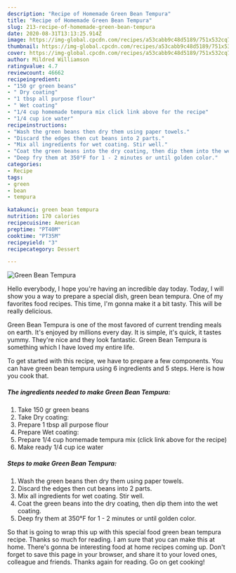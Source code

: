 ```yaml
---
description: "Recipe of Homemade Green Bean Tempura"
title: "Recipe of Homemade Green Bean Tempura"
slug: 213-recipe-of-homemade-green-bean-tempura
date: 2020-08-31T13:13:25.914Z
image: https://img-global.cpcdn.com/recipes/a53cabb9c48d5189/751x532cq70/green-bean-tempura-recipe-main-photo.jpg
thumbnail: https://img-global.cpcdn.com/recipes/a53cabb9c48d5189/751x532cq70/green-bean-tempura-recipe-main-photo.jpg
cover: https://img-global.cpcdn.com/recipes/a53cabb9c48d5189/751x532cq70/green-bean-tempura-recipe-main-photo.jpg
author: Mildred Williamson
ratingvalue: 4.7
reviewcount: 46662
recipeingredient:
- "150 gr green beans"
- " Dry coating"
- "1 tbsp all purpose flour"
- " Wet coating"
- "1/4 cup homemade tempura mix click link above for the recipe"
- "1/4 cup ice water"
recipeinstructions:
- "Wash the green beans then dry them using paper towels."
- "Discard the edges then cut beans into 2 parts."
- "Mix all ingredients for wet coating. Stir well."
- "Coat the green beans into the dry coating, then dip them into the wet coating."
- "Deep fry them at 350°F for 1 - 2 minutes or until golden color."
categories:
- Recipe
tags:
- green
- bean
- tempura

katakunci: green bean tempura 
nutrition: 170 calories
recipecuisine: American
preptime: "PT40M"
cooktime: "PT35M"
recipeyield: "3"
recipecategory: Dessert

---
```



![Green Bean Tempura](https://img-global.cpcdn.com/recipes/a53cabb9c48d5189/751x532cq70/green-bean-tempura-recipe-main-photo.jpg)

Hello everybody, I hope you're having an incredible day today. Today, I will show you a way to prepare a special dish, green bean tempura. One of my favorites food recipes. This time, I'm gonna make it a bit tasty. This will be really delicious.

Green Bean Tempura is one of the most favored of current trending meals on earth. It's enjoyed by millions every day. It is simple, it's quick, it tastes yummy. They're nice and they look fantastic. Green Bean Tempura is something which I have loved my entire life.




To get started with this recipe, we have to prepare a few components. You can have green bean tempura using 6 ingredients and 5 steps. Here is how you cook that.

<!--inarticleads1-->

##### The ingredients needed to make Green Bean Tempura:

1. Take 150 gr green beans
1. Take  Dry coating:
1. Prepare 1 tbsp all purpose flour
1. Prepare  Wet coating:
1. Prepare 1/4 cup homemade tempura mix (click link above for the recipe)
1. Make ready 1/4 cup ice water




<!--inarticleads2-->

##### Steps to make Green Bean Tempura:

1. Wash the green beans then dry them using paper towels.
1. Discard the edges then cut beans into 2 parts.
1. Mix all ingredients for wet coating. Stir well.
1. Coat the green beans into the dry coating, then dip them into the wet coating.
1. Deep fry them at 350°F for 1 - 2 minutes or until golden color.




So that is going to wrap this up with this special food green bean tempura recipe. Thanks so much for reading. I am sure that you can make this at home. There's gonna be interesting food at home recipes coming up. Don't forget to save this page in your browser, and share it to your loved ones, colleague and friends. Thanks again for reading. Go on get cooking!
